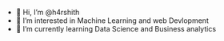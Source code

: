 - 👋 Hi, I’m @h4rshith
- 👀 I’m interested in Machine Learning and web Devlopment
- 🌱 I’m currently learning Data Science and Business analytics
